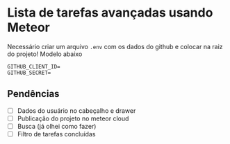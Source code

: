 # Lista de tarefas avançadas usando Meteor

Necessário criar um arquivo `.env` com os dados do github e colocar na raiz do projeto! Modelo abaixo

```.env
GITHUB_CLIENT_ID=
GITHUB_SECRET=
```

## Pendências

- [ ] Dados do usuário no cabeçalho e drawer
- [ ] Publicação do projeto no meteor cloud
- [ ] Busca (já olhei como fazer)
- [ ] Filtro de tarefas concluídas
